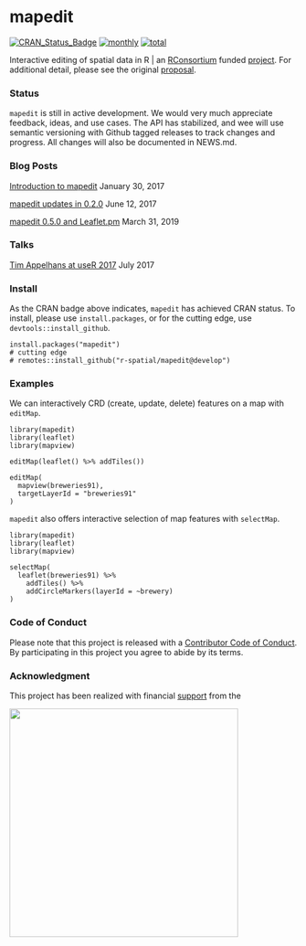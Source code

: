 
<!-- README.md is generated from README.Rmd. Please edit that file -->

# mapedit

[![CRAN\_Status\_Badge](http://www.r-pkg.org/badges/version/mapedit)](https://cran.r-project.org/package=mapedit)
[![monthly](http://cranlogs.r-pkg.org/badges/mapedit)](https://www.rpackages.io/package/mapedit)
[![total](http://cranlogs.r-pkg.org/badges/grand-total/mapedit)](https://www.rpackages.io/package/mapedit)

Interactive editing of spatial data in R | an
[RConsortium](https://www.r-consortium.org/) funded
[project](https://www.r-consortium.org/projects/awarded-projects). For
additional detail, please see the original
[proposal](https://github.com/environmentalinformatics-marburg/mapview_toolchain/blob/master/mapview_interactive_data_manipulation.Rmd).

### Status

`mapedit` is still in active development. We would very much appreciate
feedback, ideas, and use cases. The API has stabilized, and wee will use
semantic versioning with Github tagged releases to track changes and
progress. All changes will also be documented in NEWS.md.

### Blog Posts

[Introduction to
mapedit](http://r-spatial.org/r/2017/01/30/mapedit_intro.html) January
30, 2017

[mapedit updates
in 0.2.0](http://r-spatial.org/r/2017/06/09/mapedit_0-2-0.html) June 12,
2017

[mapedit 0.5.0 and
Leaflet.pm](https://www.r-spatial.org/r/2019/03/31/mapedit_leafpm.html)
March 31, 2019

### Talks

[Tim Appelhans at
useR 2017](https://channel9.msdn.com/events/useR-international-R-User-conferences/useR-International-R-User-2017-Conference/mapedit-interactive-manipulation-of-spatial-objects?term=tim%20appelhans)
July 2017

### Install

As the CRAN badge above indicates, `mapedit` has achieved CRAN status.
To install, please use `install.packages`, or for the cutting edge, use
`devtools::install_github`.

    install.packages("mapedit")
    # cutting edge
    # remotes::install_github("r-spatial/mapedit@develop")

### Examples

We can interactively CRD (create, update, delete) features on a map with
`editMap`.

    library(mapedit)
    library(leaflet)
    library(mapview)
    
    editMap(leaflet() %>% addTiles())
    
    editMap(
      mapview(breweries91),
      targetLayerId = "breweries91"
    )

`mapedit` also offers interactive selection of map features with
`selectMap`.

    library(mapedit)
    library(leaflet)
    library(mapview)
    
    selectMap(
      leaflet(breweries91) %>%
        addTiles() %>%
        addCircleMarkers(layerId = ~brewery)
    )

### Code of Conduct

Please note that this project is released with a [Contributor Code of
Conduct](CONDUCT.md). By participating in this project you agree to
abide by its terms.

### Acknowledgment

This project has been realized with financial
[support](https://www.r-consortium.org/projects) from the

<a href="https://www.r-consortium.org/projects/awarded-projects">
<img src="http://pebesma.staff.ifgi.de/RConsortium_Horizontal_Pantone.png" width="400">
</a>
